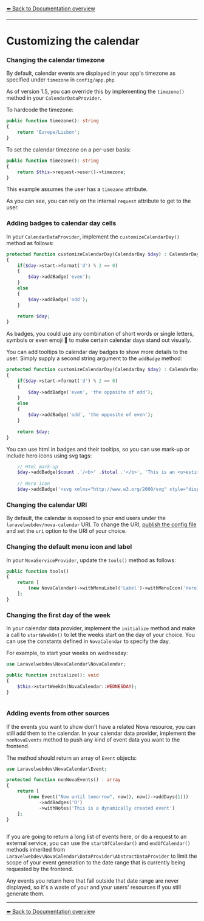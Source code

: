 [⬅️ Back to Documentation overview](/nova-calendar)

---

# Customizing the calendar

### Changing the calendar timezone
By default, calendar events are displayed in your app's timezone as specified under `timezone` in `config/app.php`.

As of version 1.5, you can override this by implementing the `timezone()` method in your `CalendarDataProvider`.

To hardcode the timezone:
```php
public function timezone(): string
{
    return 'Europe/Lisbon';
}
```

To set the calendar timezone on a per-user basis: 
```php
public function timezone(): string
{
    return $this->request->user()->timezone;
}
```

This example assumes the user has a `timezone` attribute.

As you can see, you can rely on the internal `request` attribute to get to the user. 

### Adding badges to calendar day cells
In your `CalendarDataProvider`, implement the `customizeCalendarDay()` method as follows:

```php
protected function customizeCalendarDay(CalendarDay $day) : CalendarDay
{
    if($day->start->format('d') % 2 == 0)
    {
        $day->addBadge('even');
    }
    else
    {
        $day->addBadge('odd');
    }
    
    return $day;
}
```

As badges, you could use any combination of short words or single letters, symbols or 
even emoji 🤯 to make certain calendar days stand out visually.

You can add tooltips to calendar day badges to show more details to the user.
Simply supply a second string argument to the `addBadge` method:

```php
protected function customizeCalendarDay(CalendarDay $day) : CalendarDay
{
    if($day->start->format('d') % 2 == 0)
    {
        $day->addBadge('even', 'the opposite of odd');
    }
    else
    {
        $day->addBadge('odd', 'the opposite of even');
    }
    
    return $day;
}
```

You can use html in badges and their tooltips, so you can use mark-up or include hero icons using svg tags:

```php
    // Html mark-up
    $day->addBadge($count .'/<b>' .$total .'</b>', 'This is an <u>estimate</u>');
    
    // Hero icon
    $day->addBadge('<svg xmlns="http://www.w3.org/2000/svg" style="display:inline-block" class="h-6 w-6" fill="none" viewBox="0 0 24 24" stroke="currentColor" stroke-width="2"><path stroke-linecap="round" stroke-linejoin="round" d="M7 8h10M7 12h4m1 8l-4-4H5a2 2 0 01-2-2V6a2 2 0 012-2h14a2 2 0 012 2v8a2 2 0 01-2 2h-3l-4 4z" /></svg>');
```

### Changing the calendar URI
By default, the calendar is exposed to your end users under the `laravelwebdev/nova-calendar` URI.
To change the URI, [publish the config file](/nova-calendar/installation.html#publishing-the-config-file) and set the `uri` option to the URI of your choice.


### Changing the default menu icon and label
In your `NovaServiceProvider`, update the `tools()` method as follows:
```php
public function tools()
{
    return [
        (new NovaCalendar)->withMenuLabel('Label')->withMenuIcon('HeroIcon'),
    ];
}    
```

### Changing the first day of the week
In your calendar data provider, implement the `initialize` method and make a call to `startWeekOn()` to let the weeks start on the day of your choice. You can use the constants defined in `NovaCalendar` to specify the day.

For example, to start your weeks on wednesday:
```php
use Laravelwebdev\NovaCalendar\NovaCalendar;

public function initialize(): void
{
    $this->startWeekOn(NovaCalendar::WEDNESDAY);
}
    
```

### Adding events from other sources
If the events you want to show don't have a related Nova resource, you can still add them to the calendar. In your calendar data provider, implement the `nonNovaEvents` method to push any kind of event data you want to the frontend.

The method should return an array of `Event` objects:

```php
use Laravelwebdev\NovaCalendar\Event;

protected function nonNovaEvents() : array
{
    return [
        (new Event("Now until tomorrow", now(), now()->addDays(1)))
            ->addBadges('D')
            ->withNotes('This is a dynamically created event')
    ];
}
    
```

If you are going to return a long list of events here, or do a request to an external service, you can use the `startOfCalendar()` and `endOfCalendar()` methods inherited from `Laravelwebdev\NovaCalendar\DataProvider\AbstractDataProvider` to limit the scope of your event generation to the date range that is currently being requested by the frontend. 

Any events you return here that fall outside that date range are never displayed, so it's a waste of your and your users' resources if you still generate them.

---

[⬅️ Back to Documentation overview](/nova-calendar)